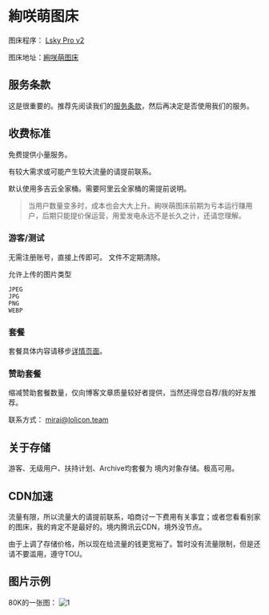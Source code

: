 # 絢咲萌图床

图床程序： [Lsky Pro v2](https://github.com/lsky-org/lsky-pro)

图床地址：[絢咲萌图床](https://img.lolicon.team)

## 服务条款

这是很重要的。推荐先阅读我们的[服务条款](./imghost-rules.md)，然后再决定是否使用我们的服务。

## 收费标准

免费提供小量服务。

有较大需求或可能产生较大流量的请提前联系。

默认使用多吉云全家桶。需要阿里云全家桶的需提前说明。

> 当用户数量变多时，成本也会大大上升。絢咲萌图床前期为亏本运行赚用户，后期只能提价保运营，用爱发电永远不是长久之计，还请您理解。

### 游客/测试

无需注册账号，直接上传即可。
文件不定期清除。

允许上传的图片类型
```
JPEG
JPG
PNG
WEBP
```

### 套餐

套餐具体内容请移步[详情页面](https://img.lolicon.team/user/plans)。

### 赞助套餐

缩减赞助套餐数量，仅向博客文章质量较好者提供，当然还得您自荐/我的好友推荐。

联系方式： [mirai@lolicon.team](mailto:mirai@lolicon.team)

## 关于存储

游客、无级用户、扶持计划、Archive均套餐为 境内对象存储。极高可用。

## CDN加速

流量有限，所以流量大的请提前联系，咱商讨一下费用有关事宜；或者您看看别家的图床，我的肯定不是最好的。境内腾讯云CDN，境外没节点。

由于上调了存储价格，所以现在给流量的钱更宽裕了。暂时没有流量限制，但是还请不要滥用，遵守TOU。

## 图片示例

80K的一张图：
![1](https://img-cdn-cos.lolicon.team/IMAGES/1/2023/02/20/1x63f343a0ed0c1.jpeg)


